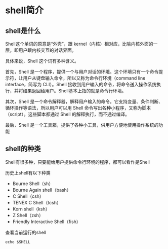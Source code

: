# shell简介

## shell是什么

Shell这个单词的原意是“外壳”，跟 kernel（内核）相对应，比喻内核外面的一层，即用户跟内核交互的对话界面。

具体来说，Shell 这个词有多种含义。

首先，Shell 是一个程序，提供一个与用户对话的环境。这个环境只有一个命令提示符，让用户从键盘输入命令，所以又称为命令行环境（command line interface，简写为 CLI）。Shell 接收到用户输入的命令，将命令送入操作系统执行，并将结果返回给用户。Shell基本上指的就是命令行环境。

其次，Shell 是一个命令解释器，解释用户输入的命令。它支持变量、条件判断、循环操作等语法，所以用户可以用 Shell 命令写出各种小程序，又称为脚本（script）。这些脚本都通过 Shell 的解释执行，而不通过编译。

最后，Shell 是一个工具箱，提供了各种小工具，供用户方便地使用操作系统的功能
## shell的种类
Shell有很多种，只要能给用户提供命令行环境的程序，都可以看作是Shell

历史上shell有以下种类

+ Bourne Shell（sh）
+ Bourne Again shell（bash）
+ C Shell（csh）
+ TENEX C Shell（tcsh）
+ Korn shell（ksh）
+ Z Shell（zsh）
+ Friendly Interactive Shell（fish）

查看当前运行的shell
```shell
echo $SHELL
```